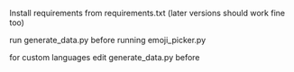 Install requirements from requirements.txt (later versions should work fine too)

run generate_data.py before running emoji_picker.py

for custom languages edit generate_data.py before
